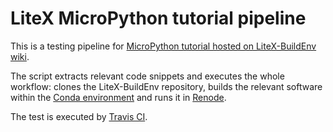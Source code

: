# LiteX MicroPython tutorial pipeline

This is a testing pipeline for [MicroPython tutorial hosted on LiteX-BuildEnv wiki](https://github.com/timvideos/litex-buildenv/wiki/MicroPython).

The script extracts relevant code snippets and executes the whole workflow: clones the LiteX-BuildEnv repository, builds the relevant software within the [Conda environment](https://anaconda.org/anaconda/conda) and runs it in [Renode](https://renode.io).

The test is executed by [Travis CI](https://travis-ci.com/antmicro/litex-micropython-tutorial-pipeline).
